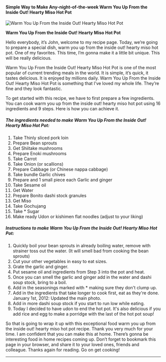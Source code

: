             

#### Simple Way to Make Any-night-of-the-week Warm You Up From the Inside Out! Hearty Miso Hot Pot

![Warm You Up From the Inside Out! Hearty Miso Hot Pot](https://img-global.cpcdn.com/recipes/5492002998190080/751x532cq70/warm-you-up-from-the-inside-out-hearty-miso-hot-pot-recipe-main-photo.jpg)

**Warm You Up From the Inside Out! Hearty Miso Hot Pot**

Hello everybody, it’s John, welcome to my recipe page. Today, we’re going to prepare a special dish, warm you up from the inside out! hearty miso hot pot. One of my favorites. This time, I’m gonna make it a little bit unique. This will be really delicious.

Warm You Up From the Inside Out! Hearty Miso Hot Pot is one of the most popular of current trending meals in the world. It is simple, it’s quick, it tastes delicious. It is enjoyed by millions daily. Warm You Up From the Inside Out! Hearty Miso Hot Pot is something that I’ve loved my whole life. They’re fine and they look fantastic.

To get started with this recipe, we have to first prepare a few ingredients. You can cook warm you up from the inside out! hearty miso hot pot using 16 ingredients and 9 steps. Here is how you can achieve it.

##### The ingredients needed to make Warm You Up From the Inside Out! Hearty Miso Hot Pot:

1.  Take Thinly sliced pork loin
2.  Prepare Bean sprouts
3.  Get Shiitake mushrooms
4.  Prepare Enoki mushrooms
5.  Take Carrot
6.  Take Onion (or scallions)
7.  Prepare Cabbage (or Chinese nappa cabbage)
8.  Take bundle Garlic chives
9.  Prepare and 1 small piece each Garlic and ginger
10.  Take Sesame oil
11.  Get Water
12.  Prepare Bonito dashi stock granules
13.  Get Miso
14.  Take Gochujang
15.  Take \* Sugar
16.  Make ready Udon or kishimen flat noodles (adjust to your liking)

##### Instructions to make Warm You Up From the Inside Out! Hearty Miso Hot Pot:

1.  Quickly boil your bean sprouts in already boiling water, remove with strainer toss out the water. (It will smell bad from cooking the bean sprouts)
2.  Cut your other vegetables in easy to eat sizes.
3.  Grate the garlic and ginger.
4.  Put sesame oil and ingredients from Step 3 into the pot and heat.
5.  Once you can smell the garlic and ginger add in the water and dashi soup stock, bring to a boil.
6.  Add in the seasonings marked with \* making sure they don't clump up.
7.  Add in the ingredients that take longer to cook first, eat as they're done. January 1st, 2012: Updated the main photo.
8.  Add in more dashi soup stock if you start to run low while eating.
9.  Today I decided to have udon to end the hot pot. It's also delicious if you add rice and egg to make a porridge with the last of the hot pot soup!

So that is going to wrap it up with this exceptional food warm you up from the inside out! hearty miso hot pot recipe. Thank you very much for your time. I am confident that you can make this at home. There’s gonna be interesting food in home recipes coming up. Don’t forget to bookmark this page in your browser, and share it to your loved ones, friends and colleague. Thanks again for reading. Go on get cooking!

* * *